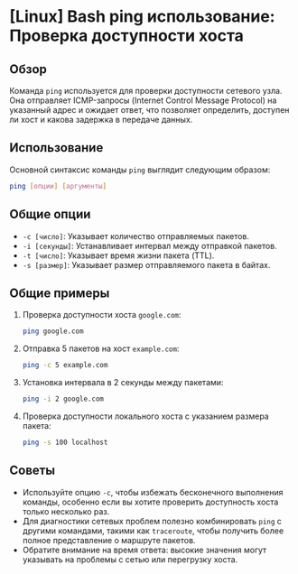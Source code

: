 # [Linux] Bash ping использование: Проверка доступности хоста

## Обзор
Команда `ping` используется для проверки доступности сетевого узла. Она отправляет ICMP-запросы (Internet Control Message Protocol) на указанный адрес и ожидает ответ, что позволяет определить, доступен ли хост и какова задержка в передаче данных.

## Использование
Основной синтаксис команды `ping` выглядит следующим образом:

```bash
ping [опции] [аргументы]
```

## Общие опции
- `-c [число]`: Указывает количество отправляемых пакетов.
- `-i [секунды]`: Устанавливает интервал между отправкой пакетов.
- `-t [число]`: Указывает время жизни пакета (TTL).
- `-s [размер]`: Указывает размер отправляемого пакета в байтах.

## Общие примеры
1. Проверка доступности хоста `google.com`:
   ```bash
   ping google.com
   ```

2. Отправка 5 пакетов на хост `example.com`:
   ```bash
   ping -c 5 example.com
   ```

3. Установка интервала в 2 секунды между пакетами:
   ```bash
   ping -i 2 google.com
   ```

4. Проверка доступности локального хоста с указанием размера пакета:
   ```bash
   ping -s 100 localhost
   ```

## Советы
- Используйте опцию `-c`, чтобы избежать бесконечного выполнения команды, особенно если вы хотите проверить доступность хоста только несколько раз.
- Для диагностики сетевых проблем полезно комбинировать `ping` с другими командами, такими как `traceroute`, чтобы получить более полное представление о маршруте пакетов.
- Обратите внимание на время ответа: высокие значения могут указывать на проблемы с сетью или перегрузку хоста.